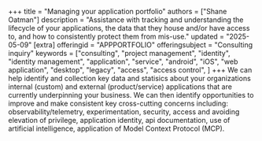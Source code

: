 +++
title = "Managing your application portfolio"
authors = ["Shane Oatman"]
description = "Assistance with tracking and understanding the lifecycle of your applications, the data that they house and/or have access to, and how to consistently protect them from mis-use."
updated = "2025-05-09"
[extra]
offeringid = "APPPORTFOLIO"
offeringsubject = "Consulting inquiry"
keywords = ["consulting", "project management", "identity", "identity management", "application", "service", "android", "iOS", "web application", "desktop", "legacy", "access", "access control", ]
+++
We can help identify and collection key data and statisics about your organizations internal (custom) and external (product/service) applications that are currently underpinning your business.  We can then identify opportunities to improve and make consistent key cross-cutting concerns including: observability/telemetry, experimentation, security, access and avoiding elevation of privilege, application identity, api documentation, use of artificial intelligence, application of Model Context Protocol (MCP).
